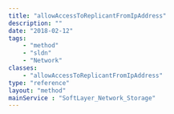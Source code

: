 ```yaml
---
title: "allowAccessToReplicantFromIpAddress"
description: ""
date: "2018-02-12"
tags:
    - "method"
    - "sldn"
    - "Network"
classes:
    - "allowAccessToReplicantFromIpAddress"
type: "reference"
layout: "method"
mainService : "SoftLayer_Network_Storage"
---
```

